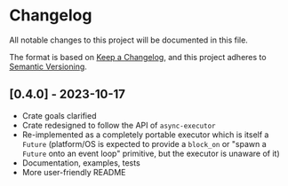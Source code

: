 # Changelog

All notable changes to this project will be documented in this file.

The format is based on [Keep a Changelog](https://keepachangelog.com/en/1.0.0/),
and this project adheres to [Semantic Versioning](https://semver.org/spec/v2.0.0.html).

## [0.4.0] - 2023-10-17
* Crate goals clarified
* Crate redesigned to follow the API of `async-executor`
* Re-implemented as a completely portable executor which is itself a `Future` (platform/OS is expected to provide a `block_on` or "spawn a `Future` onto an event loop" primitive, but the executor is unaware of it)
* Documentation, examples, tests
* More user-friendly README
